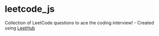 # leetcode_js
Collection of LeetCode questions to ace the coding interview! - Created using [LeetHub](https://github.com/QasimWani/LeetHub)
